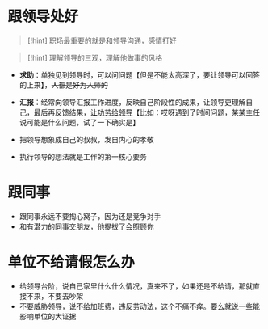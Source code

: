 # 跟领导处好
>[!hint] 职场最重要的就是和领导沟通，感情打好

>[!hint] 理解领导的三观，理解他做事的风格

- **求助**：单独见到领导时，可以问问题【但是不能太高深了，要让领导可以回答的上来】，~~人都是好为人师的~~
- **汇报**：经常向领导汇报工作进度，反映自己阶段性的成果，让领导更理解自己，最后再反馈结果，<u>让功劳给领导</u>【比如：哎呀遇到了时间问题，某某主任说可能是什么问题，试了一下确实是】

- 把领导想象成自己的叔叔，发自内心的孝敬

- 执行领导的想法就是工作的第一核心要务


# 跟同事
- 跟同事永远不要掏心窝子，因为还是竞争对手
- 和有潜力的同事交朋友，他提拔了会照顾你

# 单位不给请假怎么办
- 给领导台阶，说自己家里什么什么情况，真来不了，如果还是不给请，那就直接不来，不要去吵架
- 不要威胁领导，说不给加班费，违反劳动法，这个不痛不痒。要么就说一些能影响单位的大证据












